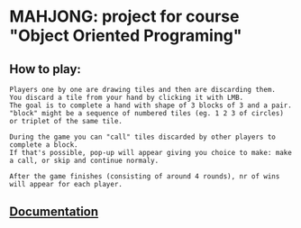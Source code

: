 # MAHJONG: project for course "Object Oriented Programing"

## How to play:
    Players one by one are drawing tiles and then are discarding them.
    You discard a tile from your hand by clicking it with LMB.
    The goal is to complete a hand with shape of 3 blocks of 3 and a pair.
    "block" might be a sequence of numbered tiles (eg. 1 2 3 of circles) or triplet of the same tile.

    During the game you can "call" tiles discarded by other players to complete a block. 
    If that's possible, pop-up will appear giving you choice to make: make a call, or skip and continue normaly.

    After the game finishes (consisting of around 4 rounds), nr of wins will appear for each player.
    

## [Documentation](Documentation.md)
